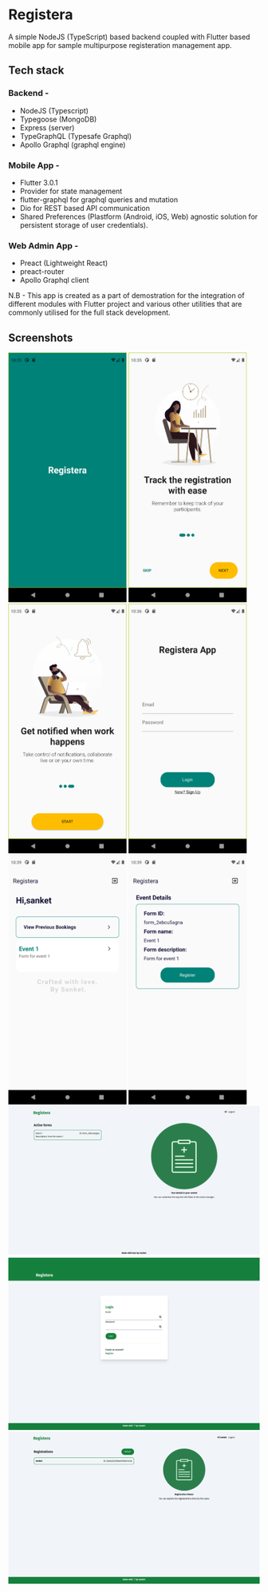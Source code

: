 # Registera

A simple NodeJS (TypeScript) based backend coupled with Flutter based mobile app for sample multipurpose registeration management app.

## Tech stack

### Backend - 
  - NodeJS (Typescript)
  - Typegoose (MongoDB)
  - Express (server)
  - TypeGraphQL (Typesafe Graphql)
  - Apollo Graphql (graphql engine) 

### Mobile App - 
  - Flutter 3.0.1
  - Provider for state management
  - flutter-graphql for graphql queries and mutation 
  - Dio for REST based API communication
  - Shared Preferences (Plastform (Android, iOS, Web) agnostic solution for persistent storage of user credentials).

  ### Web Admin App - 
  - Preact (Lightweight React)
  - preact-router
  - Apollo Graphql client 


  N.B - This app is created as a part of demostration for the integration of different modules with Flutter project and various other utilities that are commonly utilised for the full stack development.

## Screenshots
<p float="left">
<img src="./images/8-registera.png"  height="500" />
<img src="./images/7-registera.png"  height="500" />
<img src="./images/6-registera.png"  height="500" />
<img src="./images/5-registera.png"  height="500" />
<img src="./images/4-registera.png"  height="500" />
<img src="./images/3-registera.png"  height="500" />
<img src="./images/1.web.png" />
<img src="./images/2.web.png" />
<img src="./images/3.web.png"   />
</p>